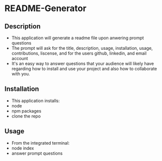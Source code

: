 
# README-Generator

## Description
* This application will generate a readme file upon anwering prompt questions
* The prompt will ask for the title, description, usage, installation, usage, contributions, liscense, and for the users github, linkedin, and email account
* It's an easy way to answer questions that your audience will likely have regarding how to install and use your project and also how to collaborate with you.

## Installation
* This application installs:
* node
* npm packages
* clone the repo

## Usage 
* From the integrated terminal:
* node index
* answer prompt questions
